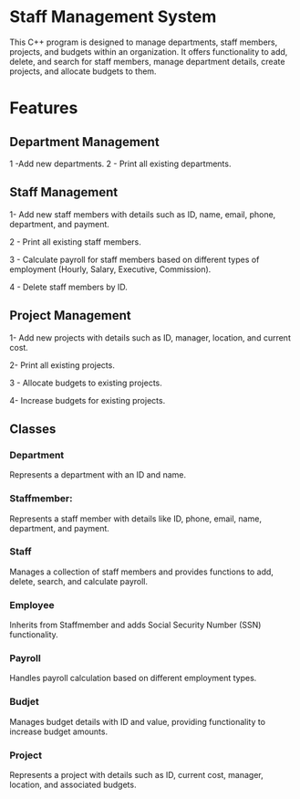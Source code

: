 # Staff Management System

This C++ program is designed to manage departments, staff members, projects, and budgets within an organization. It offers functionality to add, delete, and search for staff members, manage department details, create projects, and allocate budgets to them.

# Features 

## Department Management

1 -Add new departments.
2 - Print all existing departments.

## Staff Management

1- Add new staff members with details such as ID, name, email, phone, department, and payment.

2 - Print all existing staff members.

3 - Calculate payroll for staff members based on different types of employment (Hourly, Salary, Executive, Commission).

4 - Delete staff members by ID.

## Project Management

1- Add new projects with details such as ID, manager, location, and current cost.

2- Print all existing projects.

3 - Allocate budgets to existing projects.

4- Increase budgets for existing projects.

## Classes
### Department

Represents a department with an ID and name.

### Staffmember:

Represents a staff member with details like ID, phone, email, name, department, and payment.

### Staff

Manages a collection of staff members and provides functions to add, delete, search, and calculate payroll.

### Employee

Inherits from Staffmember and adds Social Security Number (SSN) functionality.

### Payroll

Handles payroll calculation based on different employment types.

### Budjet

Manages budget details with ID and value, providing functionality to increase budget amounts.

### Project

Represents a project with details such as ID, current cost, manager, location, and associated budgets.
